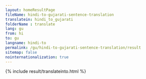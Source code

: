 ```yaml
---
layout: homeResultPage
fileName: hindi-to-gujarati-sentence-translation
translatein: hindi_to_gujarati
folderName : translate
lang: gu
from: hi
to: gu
langname: hindi-to
permalink: /gu/hindi-to-gujarati-sentence-translation/result
sitemap: false
nointernationalization: true
---
```

{% include result/translateinto.html %}

<script src="/js/result/translation.js" data-foldername="{{page.folderName}}" data-lang="{{page.lang}}"></script>
